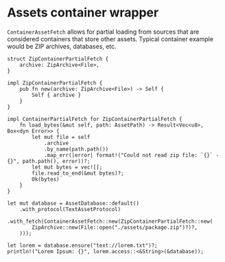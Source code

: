 # Assets container wrapper

`ContainerAssetFetch` allows for partial loading from sources that are considered
containers that store other assets. Typical container example would be ZIP archives,
databases, etc.

```rust,ignore
struct ZipContainerPartialFetch {
    archive: ZipArchive<File>,
}

impl ZipContainerPartialFetch {
    pub fn new(archive: ZipArchive<File>) -> Self {
        Self { archive }
    }
}

impl ContainerPartialFetch for ZipContainerPartialFetch {
    fn load_bytes(&mut self, path: AssetPath) -> Result<Vec<u8>, Box<dyn Error>> {
        let mut file = self
            .archive
            .by_name(path.path())
            .map_err(|error| format!("Could not read zip file: `{}` - {}", path.path(), error))?;
        let mut bytes = vec![];
        file.read_to_end(&mut bytes)?;
        Ok(bytes)
    }
}

let mut database = AssetDatabase::default()
    .with_protocol(TextAssetProtocol)
    .with_fetch(ContainerAssetFetch::new(ZipContainerPartialFetch::new(
        ZipArchive::new(File::open("./assets/package.zip")?)?,
    )));

let lorem = database.ensure("text://lorem.txt")?;
println!("Lorem Ipsum: {}", lorem.access::<&String>(&database));
```
